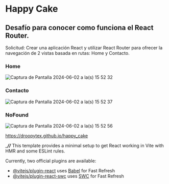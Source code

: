 # Happy Cake
## Desafío para conocer como funciona el React Router.
Solicitud: Crear una aplicación React y utilizar React Router para ofrecer la navegación de 2 vistas basada en rutas: Home y Contacto.
### Home
![Captura de Pantalla 2024-06-02 a la(s) 15 52 32](https://github.com/Droopytex/happy_cake/assets/151586858/b2a76ab3-1ce2-4e0c-b9ea-e756d606d24d)

### Contacto
 ![Captura de Pantalla 2024-06-02 a la(s) 15 52 37](https://github.com/Droopytex/happy_cake/assets/151586858/40b4102f-30f9-48c8-a06e-738ea21f6a35)

### NoFound 
![Captura de Pantalla 2024-06-02 a la(s) 15 52 56](https://github.com/Droopytex/happy_cake/assets/151586858/30bea992-8b92-436d-ab3d-5090da5b09cc)



https://droopytex.github.io/happy_cake


______________//_____________
This template provides a minimal setup to get React working in Vite with HMR and some ESLint rules.

Currently, two official plugins are available:

- [@vitejs/plugin-react](https://github.com/vitejs/vite-plugin-react/blob/main/packages/plugin-react/README.md) uses [Babel](https://babeljs.io/) for Fast Refresh
- [@vitejs/plugin-react-swc](https://github.com/vitejs/vite-plugin-react-swc) uses [SWC](https://swc.rs/) for Fast Refresh
